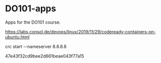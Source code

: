 # DO101-apps

Apps for the DO101 course.

https://labs.consol.de/devops/linux/2019/11/29/codeready-containers-on-ubuntu.html

crc start --nameserver 8.8.8.8

47e43f32cd9bee2d661beae043f77a15
